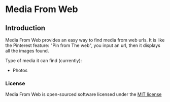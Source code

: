 # Media From Web

## Introduction

Media From Web provides an easy way to find media from web urls.
It is like the Pinterest feature: "Pin from The web", you input an url, then it displays all the images found.

Type of media it can find (currently):

- Photos


### License

Media From Web is open-sourced software licensed under the [MIT license](http://opensource.org/licenses/MIT)

